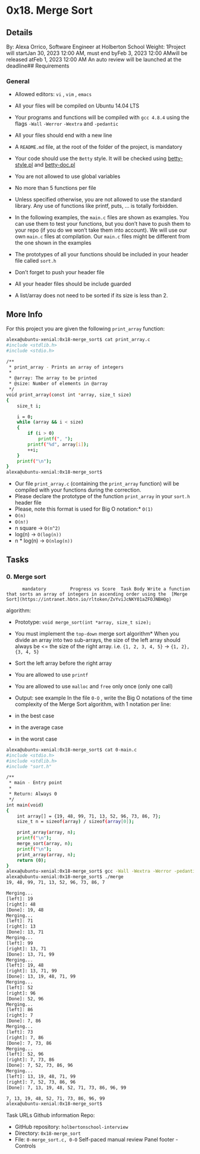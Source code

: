 # 0x18. Merge Sort
## Details
 By: Alexa Orrico, Software Engineer at Holberton School Weight: 1Project will startJan 30, 2023 12:00 AM, must end byFeb 3, 2023 12:00 AMwill be released atFeb 1, 2023 12:00 AM An auto review will be launched at the deadline## Requirements
### General
* Allowed editors:  ` vi ` ,  ` vim ` ,  ` emacs ` 
* All your files will be compiled on Ubuntu 14.04 LTS
* Your programs and functions will be compiled with  ` gcc 4.8.4 `  using the flags  ` -Wall `  ` -Werror `  ` -Wextra `  and  ` -pedantic ` 
* All your files should end with a new line
* A  ` README.md `  file, at the root of the folder of the project, is mandatory
* Your code should use the  ` Betty `  style. It will be checked using [betty-style.pl](https://github.com/hs-hq/Betty/blob/master/betty-style.pl) 
 and [betty-doc.pl](https://github.com/hs-hq/Betty/blob/master/betty-doc.pl) 

* You are not allowed to use global variables
* No more than 5 functions per file
* Unless specified otherwise, you are not allowed to use the standard library. Any use of functions like printf, puts, … is totally forbidden.
* In the following examples, the  ` main.c `  files are shown as examples. You can use them to test your functions, but you don’t have to push them to your repo (if you do we won’t take them into account). We will use our own  ` main.c `  files at compilation. Our  ` main.c `  files might be different from the one shown in the examples
* The prototypes of all your functions should be included in your header file called  ` sort.h ` 
* Don’t forget to push your header file
* All your header files should be include guarded
* A list/array does not need to be sorted if its size is less than 2.
## More Info
For this project you are given the following   ` print_array `   function:
```bash
alexa@ubuntu-xenial:0x18-merge_sort$ cat print_array.c
#include <stdlib.h>
#include <stdio.h>

/**
 * print_array - Prints an array of integers
 *
 * @array: The array to be printed
 * @size: Number of elements in @array
 */
void print_array(const int *array, size_t size)
{
    size_t i;

    i = 0;
    while (array && i < size)
    {
        if (i > 0)
            printf(", ");
        printf("%d", array[i]);
        ++i;
    }
    printf("\n");
}
alexa@ubuntu-xenial:0x18-merge_sort$

```
* Our file  ` print_array.c `  (containing the  ` print_array `  function) will be compiled with your functions during the correction.
* Please declare the prototype of the function  ` print_array `  in your  ` sort.h `  header file
* Please, note this format is used for Big O notation:*  ` O(1) ` 
*  ` O(n) ` 
*  ` O(n!) ` 
* n square ->  ` O(n^2) ` 
* log(n) ->  ` O(log(n)) ` 
* n * log(n) ->  ` O(nlog(n)) ` 

## Tasks
### 0. Merge sort
          mandatory         Progress vs Score  Task Body Write a function that sorts an array of integers in ascending order using the  [Merge Sort](https://intranet.hbtn.io/rltoken/ZvYviJcNKY01aZFOJNBHQg) 
  algorithm:
* Prototype:  ` void merge_sort(int *array, size_t size); ` 
* You must implement the  ` top-down `  merge sort algorithm* When you divide an array into two sub-arrays, the size of the left array should always be <= the size of the right array. i.e.  ` {1, 2, 3, 4, 5} `  ->  ` {1, 2}, {3, 4, 5} ` 
*  Sort the left array before the right array

* You are allowed to use  ` printf ` 
* You are allowed to use  ` malloc `  and  ` free `  only once (only one call)
* Output: see example
In the file   ` 0-O `  , write the Big O notations of the time complexity of the Merge Sort algorithm, with 1 notation per line:
* in the best case
* in the average case
* in the worst case
```bash
alexa@ubuntu-xenial:0x18-merge_sort$ cat 0-main.c
#include <stdio.h>
#include <stdlib.h>
#include "sort.h"

/**
 * main - Entry point
 *
 * Return: Always 0
 */
int main(void)
{
    int array[] = {19, 48, 99, 71, 13, 52, 96, 73, 86, 7};
    size_t n = sizeof(array) / sizeof(array[0]);

    print_array(array, n);
    printf("\n");
    merge_sort(array, n);
    printf("\n");
    print_array(array, n);
    return (0);
}
alexa@ubuntu-xenial:0x18-merge_sort$ gcc -Wall -Wextra -Werror -pedantic 0-main.c 0-merge_sort.c print_array.c -o merge
alexa@ubuntu-xenial:0x18-merge_sort$ ./merge
19, 48, 99, 71, 13, 52, 96, 73, 86, 7

Merging...
[left]: 19
[right]: 48
[Done]: 19, 48
Merging...
[left]: 71
[right]: 13
[Done]: 13, 71
Merging...
[left]: 99
[right]: 13, 71
[Done]: 13, 71, 99
Merging...
[left]: 19, 48
[right]: 13, 71, 99
[Done]: 13, 19, 48, 71, 99
Merging...
[left]: 52
[right]: 96
[Done]: 52, 96
Merging...
[left]: 86
[right]: 7
[Done]: 7, 86
Merging...
[left]: 73
[right]: 7, 86
[Done]: 7, 73, 86
Merging...
[left]: 52, 96
[right]: 7, 73, 86
[Done]: 7, 52, 73, 86, 96
Merging...
[left]: 13, 19, 48, 71, 99
[right]: 7, 52, 73, 86, 96
[Done]: 7, 13, 19, 48, 52, 71, 73, 86, 96, 99

7, 13, 19, 48, 52, 71, 73, 86, 96, 99
alexa@ubuntu-xenial:0x18-merge_sort$

```
 Task URLs  Github information Repo:
* GitHub repository:  ` holbertonschool-interview ` 
* Directory:  ` 0x18-merge_sort ` 
* File:  ` 0-merge_sort.c, 0-O ` 
 Self-paced manual review  Panel footer - Controls 
